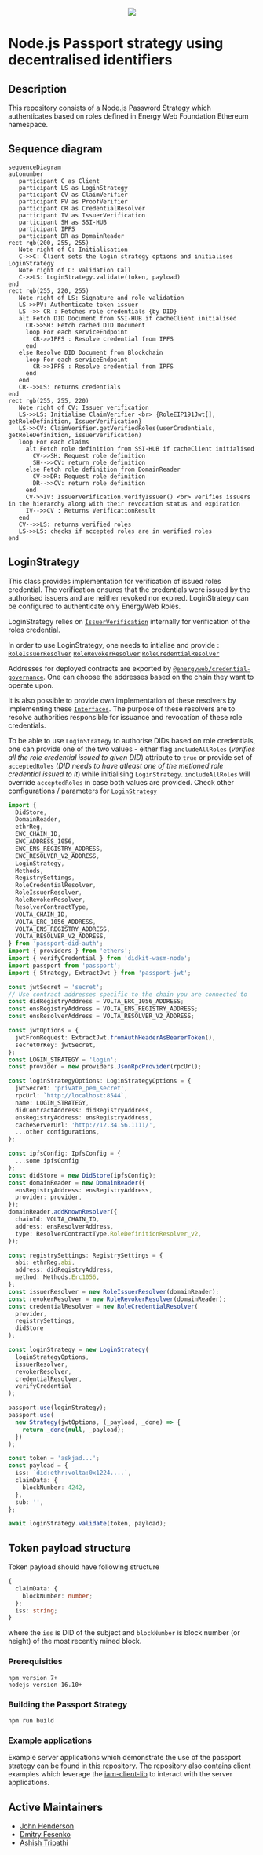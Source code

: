 <p align="center">
  <img src="https://github.com/energywebfoundation/passport-did-auth/actions/workflows/deploy.yml/badge.svg" />
</p>

# Node.js Passport strategy using decentralised identifiers

## Description

This repository consists of a Node.js Password Strategy which authenticates based on roles defined in Energy Web Foundation Ethereum namespace.

## Sequence diagram

 ```mermaid
sequenceDiagram
autonumber
    participant C as Client
    participant LS as LoginStrategy
    participant CV as ClaimVerifier
    participant PV as ProofVerifier
    participant CR as CredentialResolver
    participant IV as IssuerVerification
    participant SH as SSI-HUB
    participant IPFS
    participant DR as DomainReader
rect rgb(200, 255, 255)
    Note right of C: Initialisation
    C->>C: Client sets the login strategy options and initialises LoginStrategy
    Note right of C: Validation Call
    C->>LS: LoginStrategy.validate(token, payload)
end
rect rgb(255, 220, 255)
    Note right of LS: Signature and role validation
    LS->>PV: Authenticate token issuer
    LS ->> CR : Fetches role credentials {by DID}
    alt Fetch DID Document from SSI-HUB if cacheClient initialised
      CR->>SH: Fetch cached DID Document
      loop For each serviceEndpoint
        CR->>IPFS : Resolve credential from IPFS
      end
    else Resolve DID Document from Blockchain
      loop For each serviceEndpoint
        CR->>IPFS : Resolve credential from IPFS
      end
    end
    CR-->>LS: returns credentials
end
rect rgb(255, 255, 220)
    Note right of CV: Issuer verification
    LS->>LS: Initialise ClaimVerifier <br> {RoleEIP191Jwt[], getRoleDefinition, IssuerVerification}
    LS->>CV: ClaimVerifier.getVerifiedRoles(userCredentials, getRoleDefinition, issuerVerification) 
    loop For each claims
      alt Fetch role definition from SSI-HUB if cacheClient initialised
        CV->>SH: Request role definition
        SH-->>CV: return role definition
      else Fetch role definition from DomainReader
        CV->>DR: Request role definition
        DR-->>CV: return role definition
      end
      CV->>IV: IssuerVerification.verifyIssuer() <br> verifies issuers in the hierarchy along with their revocation status and expiration
      IV-->>CV : Returns VerificationResult
    end
    CV-->>LS: returns verified roles
    LS->>LS: checks if accepted roles are in verified roles
end
```

## LoginStrategy

This class provides implementation for verification of issued roles credential. The verification ensures that the credentials were issued by the authorised issuers and are neither revoked nor expired. LoginStrategy can be configured to authenticate only EnergyWeb Roles.

LoginStrategy relies on [`IssuerVerification`](https://github.com/energywebfoundation/ew-credentials/blob/develop/packages/vc-verification/src/verifier/issuer-verification.ts) internally for verification of the roles credential. 

In order to use LoginStrategy, one needs to intialise and provide :
[`RoleIssuerResolver`](./lib/RoleIssuerResolver.ts/)
[`RoleRevokerResolver`](./lib/RoleRevokerResolver.ts/)
[`RoleCredentialResolver`](./lib/RoleCredentialResolver.ts/)

Addresses for deployed contracts are exported by [`@energyweb/credential-governance`](https://github.com/energywebfoundation/ew-credentials/blob/develop/packages/credential-governance/src/chain-constants.ts). One can choose the addresses based on the chain they want to operate upon.

It is also possible to provide own implementation of these resolvers by implementing these [`Interfaces`](https://github.com/energywebfoundation/ew-credentials/tree/develop/packages/vc-verification/src/resolver). The purpose of these resolvers are to resolve authorities responsible for issuance and revocation of these role credentials.

To be able to use `LoginStrategy` to authorise DIDs based on role credentials, one can provide one of the two values -  either flag `includeAllRoles` (_verifies all the role credential issued to given DID_) attribute to `true` or provide set of `acceptedRoles` (_DID needs to have atleast one of the metioned role credential issued to it_) while initialising `LoginStrategy`. `includeAllRoles` will override `acceptedRoles` in case both values are provided. Check other configurations / parameters for [`LoginStrategy`](./lib/LoginStrategy.ts/)

```Typescript
import {
  DidStore,
  DomainReader,
  ethrReg,
  EWC_CHAIN_ID,
  EWC_ADDRESS_1056,
  EWC_ENS_REGISTRY_ADDRESS,
  EWC_RESOLVER_V2_ADDRESS,
  LoginStrategy,
  Methods,
  RegistrySettings,
  RoleCredentialResolver,
  RoleIssuerResolver,
  RoleRevokerResolver,
  ResolverContractType,
  VOLTA_CHAIN_ID,
  VOLTA_ERC_1056_ADDRESS,
  VOLTA_ENS_REGISTRY_ADDRESS,
  VOLTA_RESOLVER_V2_ADDRESS,
} from 'passport-did-auth';
import { providers } from 'ethers';
import { verifyCredential } from 'didkit-wasm-node';
import passport from 'passport';
import { Strategy, ExtractJwt } from 'passport-jwt';

const jwtSecret = 'secret';
// Use contract addresses specific to the chain you are connected to
const didRegistryAddress = VOLTA_ERC_1056_ADDRESS;
const ensRegistryAddress = VOLTA_ENS_REGISTRY_ADDRESS;
const ensResolverAddress = VOLTA_RESOLVER_V2_ADDRESS;

const jwtOptions = {
  jwtFromRequest: ExtractJwt.fromAuthHeaderAsBearerToken(),
  secretOrKey: jwtSecret,
};
const LOGIN_STRATEGY = 'login';
const provider = new providers.JsonRpcProvider(rpcUrl);

const loginStrategyOptions: LoginStrategyOptions = {
  jwtSecret: 'private_pem_secret',
  rpcUrl: `http://localhost:8544`,
  name: LOGIN_STRATEGY,
  didContractAddress: didRegistryAddress,
  ensRegistryAddress: ensRegistryAddress,
  cacheServerUrl: 'http://12.34.56.1111/',
  ...other configurations,
};

const ipfsConfig: IpfsConfig = {
  ...some ipfsConfig
};
const didStore = new DidStore(ipfsConfig);
const domainReader = new DomainReader({
  ensRegistryAddress: ensRegistryAddress,
  provider: provider,
});
domainReader.addKnownResolver({
  chainId: VOLTA_CHAIN_ID,
  address: ensResolverAddress,
  type: ResolverContractType.RoleDefinitionResolver_v2,
});

const registrySettings: RegistrySettings = {
  abi: ethrReg.abi,
  address: didRegistryAddress,
  method: Methods.Erc1056,
};
const issuerResolver = new RoleIssuerResolver(domainReader);
const revokerResolver = new RoleRevokerResolver(domainReader);
const credentialResolver = new RoleCredentialResolver(
  provider,
  registrySettings,
  didStore
);

const loginStrategy = new LoginStrategy(
  loginStrategyOptions,
  issuerResolver,
  revokerResolver,
  credentialResolver,
  verifyCredential
);

passport.use(loginStrategy);
passport.use(
  new Strategy(jwtOptions, (_payload, _done) => {
    return _done(null, _payload);
  })
);

const token = 'askjad...';
const payload = {
  iss: `did:ethr:volta:0x1224....`,
  claimData: {
    blockNumber: 4242,
  },
  sub: '',
};

await loginStrategy.validate(token, payload);
```

## Token payload structure

Token payload should have following structure

```Typescript
{
  claimData: {
    blockNumber: number;
  };
  iss: string;
}
```

where the `iss` is DID of the subject and `blockNumber` is block number (or height) of the most recently mined block.

### Prerequisities

```
npm version 7+
nodejs version 16.10+
```

### Building the Passport Strategy

```
npm run build
```

### Example applications

Example server applications which demonstrate the use of the passport strategy can be found in [this repository](https://github.com/energywebfoundation/iam-client-examples). The repository also contains client examples which leverage the [iam-client-lib](https://github.com/energywebfoundation/iam-client-lib/) to interact with the server applications.

## Active Maintainers

- [John Henderson](https://github.com/jrhender)
- [Dmitry Fesenko](https://github.com/JGiter)
- [Ashish Tripathi](https://github.com/nichonien)
